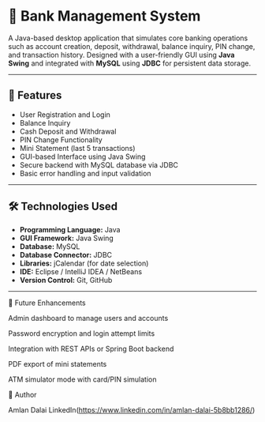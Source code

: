# 🏦 Bank Management System

A Java-based desktop application that simulates core banking operations such as account creation, deposit, withdrawal, balance inquiry, PIN change, and transaction history. Designed with a user-friendly GUI using **Java Swing** and integrated with **MySQL** using **JDBC** for persistent data storage.

---

## 🚀 Features

- User Registration and Login
- Balance Inquiry
- Cash Deposit and Withdrawal
- PIN Change Functionality
- Mini Statement (last 5 transactions)
- GUI-based Interface using Java Swing
- Secure backend with MySQL database via JDBC
- Basic error handling and input validation

---

## 🛠️ Technologies Used

- **Programming Language:** Java  
- **GUI Framework:** Java Swing  
- **Database:** MySQL  
- **Database Connector:** JDBC  
- **Libraries:** jCalendar (for date selection)  
- **IDE:** Eclipse / IntelliJ IDEA / NetBeans  
- **Version Control:** Git, GitHub

---


🎯 Future Enhancements

Admin dashboard to manage users and accounts

Password encryption and login attempt limits

Integration with REST APIs or Spring Boot backend

PDF export of mini statements

ATM simulator mode with card/PIN simulation



👤 Author

Amlan Dalai
LinkedIn(https://www.linkedin.com/in/amlan-dalai-5b8bb1286/)  



